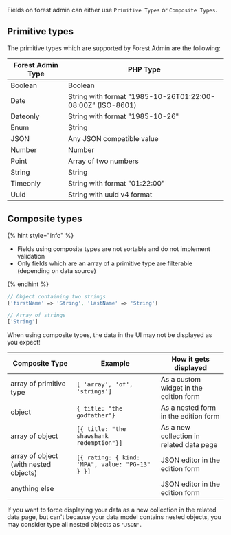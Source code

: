 Fields on forest admin can either use `Primitive Types` or `Composite Types`.

## Primitive types

The primitive types which are supported by Forest Admin are the following:

| Forest Admin Type | PHP Type                                                   |
| ----------------- |------------------------------------------------------------|
| Boolean           | Boolean                                                    |
| Date              | String with format "1985-10-26T01:22:00-08:00Z" (ISO-8601) |
| Dateonly          | String with format "1985-10-26"                            |
| Enum              | String                                                     |
| JSON              | Any JSON compatible value                                  |
| Number            | Number                                                     |
| Point             | Array of two numbers                                       |
| String            | String                                                     |
| Timeonly          | String with format "01:22:00"                              |
| Uuid              | String with uuid v4 format                                 |

## Composite types

{% hint style="info" %}

- Fields using composite types are not sortable and do not implement validation
- Only fields which are an array of a primitive type are filterable (depending on data source)

{% endhint %}

```php
// Object containing two strings
['firstName' => 'String', 'lastName' => 'String']

// Array of strings
['String']
```

When using composite types, the data in the UI may not be displayed as you expect!

| Composite Type                        | Example                                         | How it gets displayed                    |
| ------------------------------------- | ----------------------------------------------- | ---------------------------------------- |
| array of primitive type               | `[ 'array', 'of', 'strings']`                   | As a custom widget in the edition form   |
| object                                | `{ title: "the godfather"}`                     | As a nested form in the edition form     |
| array of object                       | `[{ title: "the shawshank redemption"}]`        | As a new collection in related data page |
| array of object (with nested objects) | `[{ rating: { kind: 'MPA", value: "PG-13" } }]` | JSON editor in the edition form          |
| anything else                         |                                                 | JSON editor in the edition form          |

If you want to force displaying your data as a new collection in the related data page, but can't because your data model contains nested objects, you may consider type all nested objects as `'JSON'`.
